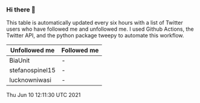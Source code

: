 ### Hi there 👋

This table is automatically updated every six hours with a list of Twitter users who have followed me and unfollowed me. I used Github Actions, the Twitter API, and the python package tweepy to automate this workflow.

| Unfollowed me |  Followed me |
| --- | --- |
|BiaUnit|-|
|stefanospinel15|-|
|lucknowniwasi|-|
Thu Jun 10 12:11:30 UTC 2021
